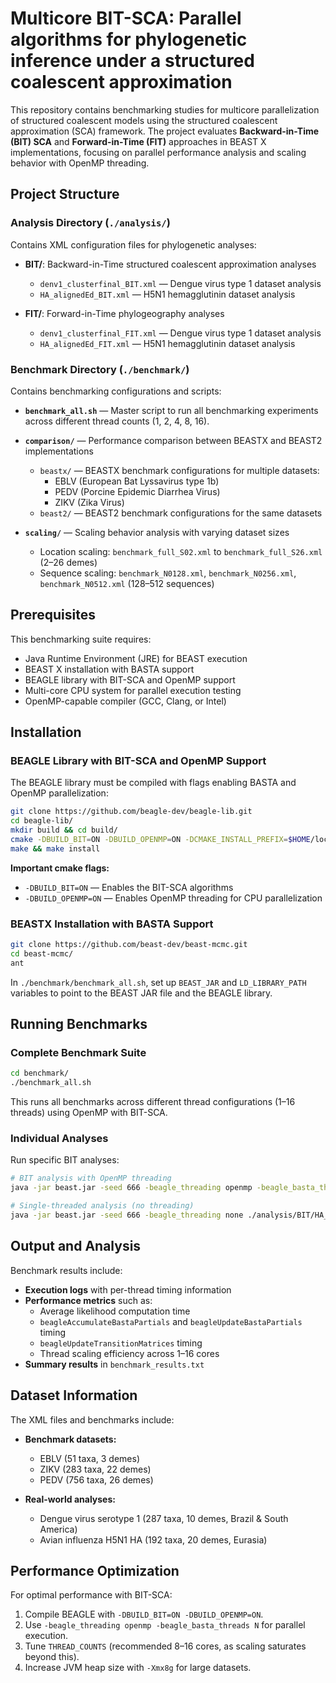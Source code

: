 # Multicore BIT-SCA: Parallel algorithms for phylogenetic inference under a structured coalescent approximation

This repository contains benchmarking studies for multicore parallelization of structured coalescent models using the structured coalescent approximation (SCA) framework. The project evaluates **Backward-in-Time (BIT) SCA** and **Forward-in-Time (FIT)** approaches in BEAST X implementations, focusing on parallel performance analysis and scaling behavior with OpenMP threading.

## Project Structure

### Analysis Directory (`./analysis/`)

Contains XML configuration files for phylogenetic analyses:

- **BIT/**: Backward-in-Time structured coalescent approximation analyses  
  - `denv1_clusterfinal_BIT.xml` — Dengue virus type 1 dataset analysis  
  - `HA_alignedEd_BIT.xml` — H5N1 hemagglutinin dataset analysis  

- **FIT/**: Forward-in-Time phylogeography analyses  
  - `denv1_clusterfinal_FIT.xml` — Dengue virus type 1 dataset analysis  
  - `HA_alignedEd_FIT.xml` — H5N1 hemagglutinin dataset analysis  

### Benchmark Directory (`./benchmark/`)

Contains benchmarking configurations and scripts:

- **`benchmark_all.sh`** — Master script to run all benchmarking experiments across different thread counts (1, 2, 4, 8, 16).  

- **`comparison/`** — Performance comparison between BEASTX and BEAST2 implementations  
  - `beastx/` — BEASTX benchmark configurations for multiple datasets:  
    - EBLV (European Bat Lyssavirus type 1b)  
    - PEDV (Porcine Epidemic Diarrhea Virus)  
    - ZIKV (Zika Virus)  
  - `beast2/` — BEAST2 benchmark configurations for the same datasets  

- **`scaling/`** — Scaling behavior analysis with varying dataset sizes  
  - Location scaling: `benchmark_full_S02.xml` to `benchmark_full_S26.xml` (2–26 demes)  
  - Sequence scaling: `benchmark_N0128.xml`, `benchmark_N0256.xml`, `benchmark_N0512.xml` (128–512 sequences)  

## Prerequisites

This benchmarking suite requires:

- Java Runtime Environment (JRE) for BEAST execution  
- BEAST X installation with BASTA support  
- BEAGLE library with BIT-SCA and OpenMP support  
- Multi-core CPU system for parallel execution testing  
- OpenMP-capable compiler (GCC, Clang, or Intel)  

## Installation

### BEAGLE Library with BIT-SCA and OpenMP Support

The BEAGLE library must be compiled with flags enabling BASTA and OpenMP parallelization:

```bash
git clone https://github.com/beagle-dev/beagle-lib.git
cd beagle-lib/
mkdir build && cd build/
cmake -DBUILD_BIT=ON -DBUILD_OPENMP=ON -DCMAKE_INSTALL_PREFIX=$HOME/local ..
make && make install
```

**Important cmake flags:**  
- `-DBUILD_BIT=ON` — Enables the BIT-SCA algorithms  
- `-DBUILD_OPENMP=ON` — Enables OpenMP threading for CPU parallelization  

### BEASTX Installation with BASTA Support
```bash
git clone https://github.com/beast-dev/beast-mcmc.git
cd beast-mcmc/
ant
```

In `./benchmark/benchmark_all.sh`, set up `BEAST_JAR` and `LD_LIBRARY_PATH` variables to point to the BEAST JAR file and the BEAGLE library.


## Running Benchmarks

### Complete Benchmark Suite
```bash
cd benchmark/
./benchmark_all.sh
```

This runs all benchmarks across different thread configurations (1–16 threads) using OpenMP with BIT-SCA.

### Individual Analyses

Run specific BIT analyses:

```bash
# BIT analysis with OpenMP threading
java -jar beast.jar -seed 666 -beagle_threading openmp -beagle_basta_threads 8 ./analysis/BIT/denv1_clusterfinal_BIT.xml

# Single-threaded analysis (no threading)
java -jar beast.jar -seed 666 -beagle_threading none ./analysis/BIT/HA_alignedEd_BIT.xml
```


## Output and Analysis

Benchmark results include:

- **Execution logs** with per-thread timing information  
- **Performance metrics** such as:  
  - Average likelihood computation time  
  - `beagleAccumulateBastaPartials` and `beagleUpdateBastaPartials` timing  
  - `beagleUpdateTransitionMatrices` timing  
  - Thread scaling efficiency across 1–16 cores  
- **Summary results** in `benchmark_results.txt`  


## Dataset Information

The XML files and benchmarks include:

- **Benchmark datasets:**  
  - EBLV (51 taxa, 3 demes)  
  - ZIKV (283 taxa, 22 demes)  
  - PEDV (756 taxa, 26 demes)  

- **Real-world analyses:**  
  - Dengue virus serotype 1 (287 taxa, 10 demes, Brazil & South America)  
  - Avian influenza H5N1 HA (192 taxa, 20 demes, Eurasia)  

## Performance Optimization

For optimal performance with BIT-SCA:  
1. Compile BEAGLE with `-DBUILD_BIT=ON -DBUILD_OPENMP=ON`.  
2. Use `-beagle_threading openmp -beagle_basta_threads N` for parallel execution.  
3. Tune `THREAD_COUNTS` (recommended 8–16 cores, as scaling saturates beyond this).  
4. Increase JVM heap size with `-Xmx8g` for large datasets.  

